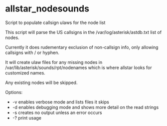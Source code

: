 # allstar_nodesounds
Script to populate callsign ulaws for the node list

This script will parse the US callsigns in the /var/log/asterisk/astdb.txt list of nodes. 

Currently it does rudementary exclusion of non-callsign info, only allowing callsigns with / or hyphen.

It will create ulaw files for any missing nodes in /var/lib/asterisk/sounds/rpt/nodenames which is where allstar looks for customized names. 

Any existing nodes will be skipped. 

Options:
- -v enables verbose mode and lists files it skips
- -d enables debugging mode and shows more detail on the read strings
- -s creates no output unless an error occurs
- -? print usage
